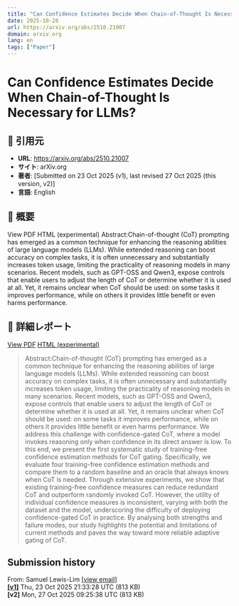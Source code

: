 ```yaml
---
title: "Can Confidence Estimates Decide When Chain-of-Thought Is Necessary for LLMs?"
date: 2025-10-28
url: https://arxiv.org/abs/2510.21007
domain: arxiv.org
lang: en
tags: ["Paper"]
---
```

# Can Confidence Estimates Decide When Chain-of-Thought Is Necessary for LLMs?

## 🔗 引用元
- **URL**: https://arxiv.org/abs/2510.21007
- **サイト**: arXiv.org
- **著者**: [Submitted on 23 Oct 2025 (v1), last revised 27 Oct 2025 (this version, v2)]
- **言語**: English
## 🧭 概要
View PDF
    HTML (experimental)
            Abstract:Chain-of-thought (CoT) prompting has emerged as a common technique for enhancing the reasoning abilities of large language models (LLMs). While extended reasoning can boost accuracy on complex tasks, it is often unnecessary and substantially increases token usage, limiting the practicality of reasoning models in many scenarios. Recent models, such as GPT-OSS and Qwen3, expose controls that enable users to adjust the length of CoT or determine whether it is used at all. Yet, it remains unclear when CoT should be used: on some tasks it improves performance, while on others it provides little benefit or even harms performance.

## 📝 詳細レポート
[View PDF](https://arxiv.org/pdf/2510.21007) [HTML (experimental)](https://arxiv.org/html/2510.21007v2)

> Abstract:Chain-of-thought (CoT) prompting has emerged as a common technique for enhancing the reasoning abilities of large language models (LLMs). While extended reasoning can boost accuracy on complex tasks, it is often unnecessary and substantially increases token usage, limiting the practicality of reasoning models in many scenarios. Recent models, such as GPT-OSS and Qwen3, expose controls that enable users to adjust the length of CoT or determine whether it is used at all. Yet, it remains unclear when CoT should be used: on some tasks it improves performance, while on others it provides little benefit or even harms performance. We address this challenge with confidence-gated CoT, where a model invokes reasoning only when confidence in its direct answer is low. To this end, we present the first systematic study of training-free confidence estimation methods for CoT gating. Specifically, we evaluate four training-free confidence estimation methods and compare them to a random baseline and an oracle that always knows when CoT is needed. Through extensive experiments, we show that existing training-free confidence measures can reduce redundant CoT and outperform randomly invoked CoT. However, the utility of individual confidence measures is inconsistent, varying with both the dataset and the model, underscoring the difficulty of deploying confidence-gated CoT in practice. By analysing both strengths and failure modes, our study highlights the potential and limitations of current methods and paves the way toward more reliable adaptive gating of CoT.

Submission history
------------------

From: Samuel Lewis-Lim \[[view email](https://arxiv.org/show-email/289c92e0/2510.21007)\]  
**[\[v1\]](https://arxiv.org/abs/2510.21007v1)** Thu, 23 Oct 2025 21:33:28 UTC (813 KB)  
**\[v2\]** Mon, 27 Oct 2025 09:25:38 UTC (813 KB)
